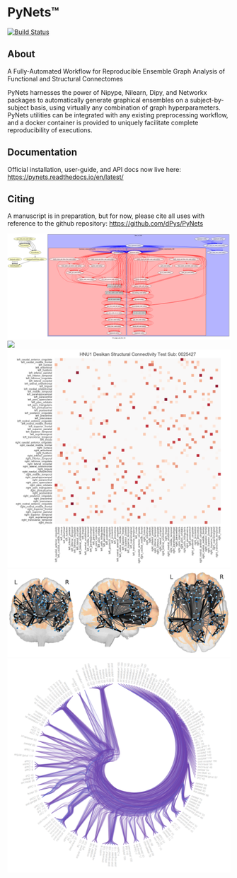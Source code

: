 PyNets™
=======
[![Build Status](https://travis-ci.org/dPys/PyNets.svg?branch=master)](https://travis-ci.org/dPys/PyNets)

About
-----
A Fully-Automated Workflow for Reproducible Ensemble Graph Analysis of Functional and Structural Connectomes

PyNets harnesses the power of Nipype, Nilearn, Dipy, and Networkx packages to automatically generate graphical ensembles on a subject-by-subject basis, using virtually any combination of graph hyperparameters. PyNets utilities can be integrated with any existing preprocessing workflow, and a docker container is provided to uniquely facilitate complete reproducibility of executions.

Documentation
-------------
Official installation, user-guide, and API docs now live here: https://pynets.readthedocs.io/en/latest/

Citing
------
A manuscript is in preparation, but for now, please cite all uses with reference
to the github repository: https://github.com/dPys/PyNets

![](docs/_static/graph.png)
![](tests/examples/002/fmri/002_whole_brain_cluster_labels_PCA200_sps_connectome_viz.png)
![](docs/_static/structural_adj_mat.png)
![](docs/_static/pynets_diffusion.png)
![](docs/_static/link_communities.png)
